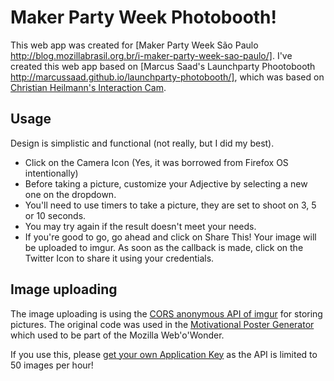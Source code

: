 # Maker Party Week Photobooth!

This web app was created for [Maker Party Week São Paulo http://blog.mozillabrasil.org.br/i-maker-party-week-sao-paulo/]. I've created this web app based on [Marcus Saad's Launchparty Phootobooth http://marcussaad.github.io/launchparty-photobooth/], which was based on [Christian Heilmann's Interaction Cam](http://codepo8.github.com/interaction-cam/).

## Usage

Design is simplistic and functional (not really, but I did my best).

* Click on the Camera Icon (Yes, it was borrowed from Firefox OS intentionally)
* Before taking a picture, customize your Adjective by selecting a new one on the dropdown.
* You'll need to use timers to take a picture, they are set to shoot on 3, 5 or 10 seconds.
* You may try again if the result doesn't meet your needs.
* If you're good to go, go ahead and click on Share This! Your image will be uploaded to imgur. As soon as the callback is made, click on the Twitter Icon to share it using your credentials.

## Image uploading

The image uploading is using the [CORS anonymous API of imgur](http://api.imgur.com/#anonapi) for storing pictures. The original code was used in the [Motivational Poster Generator](https://github.com/paulrouget/motivational) which used to be part of the Mozilla Web'o'Wonder.

If you use this, please [get your own Application Key](https://imgur.com/register/api_anon) as the API is limited to 50 images per hour!
